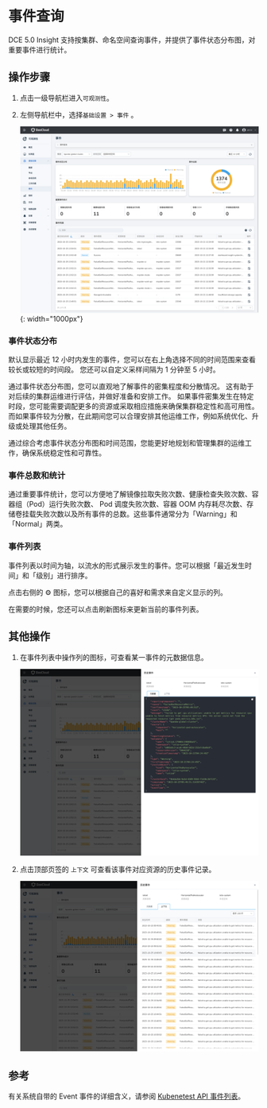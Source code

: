 # 事件查询

DCE 5.0 Insight 支持按集群、命名空间查询事件，并提供了事件状态分布图，对重要事件进行统计。

## 操作步骤

1. 点击一级导航栏进入`可观测性`。
2. 左侧导航栏中，选择`基础设置 > 事件` 。

    ![事件](../../images/event00.png){: width="1000px"}

### 事件状态分布

默认显示最近 12 小时内发生的事件，您可以在右上角选择不同的时间范围来查看较长或较短的时间段。
您还可以自定义采样间隔为 1 分钟至 5 小时。

通过事件状态分布图，您可以直观地了解事件的密集程度和分散情况。
这有助于对后续的集群运维进行评估，并做好准备和安排工作。
如果事件密集发生在特定时段，您可能需要调配更多的资源或采取相应措施来确保集群稳定性和高可用性。
而如果事件较为分散，在此期间您可以合理安排其他运维工作，例如系统优化、升级或处理其他任务。

通过综合考虑事件状态分布图和时间范围，您能更好地规划和管理集群的运维工作，确保系统稳定性和可靠性。

### 事件总数和统计

通过重要事件统计，您可以方便地了解镜像拉取失败次数、健康检查失败次数、容器组（Pod）运行失败次数、
Pod 调度失败次数、容器 OOM 内存耗尽次数、存储卷挂载失败次数以及所有事件的总数。这些事件通常分为「Warning」和「Normal」两类。

### 事件列表

事件列表以时间为轴，以流水的形式展示发生的事件。您可以根据「最近发生时间」和「级别」进行排序。

点击右侧的 ⚙️ 图标，您可以根据自己的喜好和需求来自定义显示的列。

在需要的时候，您还可以点击刷新图标来更新当前的事件列表。

## 其他操作

1. 在事件列表中操作列的图标，可查看某一事件的元数据信息。

    ![history](../../images/event01.png)

2. 点击顶部页签的 `上下文` 可查看该事件对应资源的历史事件记录。

    ![history](../../images/event02.png)

## 参考

有关系统自带的 Event 事件的详细含义，请参阅 [Kubenetest API 事件列表](https://kubernetes.io/zh-cn/docs/reference/kubernetes-api/cluster-resources/event-v1/)。
